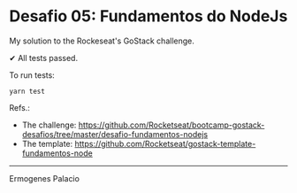 # Desafio 05: Fundamentos do NodeJs

My solution to the Rockeseat's GoStack challenge.

✔ All tests passed.
<!-- _⏳ work in progress..._ -->

To run tests:

```
yarn test
```

Refs.:

* The challenge: https://github.com/Rocketseat/bootcamp-gostack-desafios/tree/master/desafio-fundamentos-nodejs
* The template: https://github.com/Rocketseat/gostack-template-fundamentos-node

---

Ermogenes Palacio
